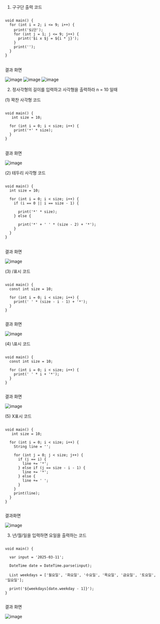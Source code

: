 1. 구구단 출력 코드

<pre>
<code>
void main() {
  for (int i = 2; i <= 9; i++) {
    print('$i단');
    for (int j = 1; j <= 9; j++) {
      print('$i x $j = ${i * j}');
    }
    print(''); 
  }
}
</code>
</pre>

결과 화면

![image](https://github.com/user-attachments/assets/03ab4c5e-a2a1-4408-ba20-5a6b0323cca1)
![image](https://github.com/user-attachments/assets/b8f735ff-5739-49d0-8219-70655b7c4aa9)
![image](https://github.com/user-attachments/assets/c13beb64-6196-40f1-833f-43c3e5ae9aed)

2. 정사각형의 길이를 입력하고 사각형을 출력하라
n = 10 일때

(1) 꽉찬 사각형 코드

<pre>
<code>
void main() {
   int size = 10;

  for (int i = 0; i < size; i++) {
    print('*' * size);
  }
}
</code>
</pre>

결과 화면

![image](https://github.com/user-attachments/assets/b3f2d7b0-1b0f-431e-913b-dfe6bd9ddbf8)

(2) 테두리 사각형 코드

<pre>
<code>
void main() {
  int size = 10;

  for (int i = 0; i < size; i++) {
    if (i == 0 || i == size - 1) {
 
      print('*' * size);
    } else {
    
      print('*' + ' ' * (size - 2) + '*');
    }
  }
}
</code>
</pre>

결과 화면

![image](https://github.com/user-attachments/assets/afe79b4c-455e-4738-85d7-66c450a67331)

(3) /표시 코드
<pre>
<code>
void main() {
  const int size = 10; 

  for (int i = 0; i < size; i++) {
    print(' ' * (size - i - 1) + '*');
  }
}
    </code>
</pre>

결과 화면

![image](https://github.com/user-attachments/assets/bf7fb28a-4481-49d1-8c62-92e4dfeeb34f)

(4) \표시 코드
<pre>
<code>
void main() {
  const int size = 10;

  for (int i = 0; i < size; i++) {
    print(' ' * i + '*'); 
  }
}
     </code>
</pre>

결과 화면

![image](https://github.com/user-attachments/assets/daa00fb3-f8c9-458d-b9b5-fe9553c82699)

(5) X표시 코드
<pre>
<code>
void main() {
   int size = 10; 

  for (int i = 0; i < size; i++) {
    String line = '';

    for (int j = 0; j < size; j++) {
      if (j == i) {
        line += '*';
      } else if (j == size - i - 1) {
        line += '*';
      } else {
        line += ' ';
      }
    }
    print(line);
  }
}
 </code>
</pre>

결과화면

![image](https://github.com/user-attachments/assets/b4424e1a-02e7-4b71-97ee-72e1d16192ff)

3. 년/월/일을 입력하면 요일을 출력하는 코드
<pre>
<code>
void main() {

  var input = '2025-03-11';

  DateTime date = DateTime.parse(input);

  List<String> weekdays = ['월요일', '화요일', '수요일', '목요일', '금요일', '토요일', '일요일'];
  
  print('${weekdays[date.weekday - 1]}');
}
 </code>
</pre>

결과 화면

![image](https://github.com/user-attachments/assets/a343768d-045e-4017-9426-0e78a157b53e)




